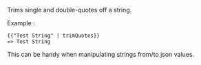 Trims single and double-quotes off a string.

Example :

    {{"Test String" | trimQuotes}}
    => Test String

This can be handy when manipulating strings from/to json values.